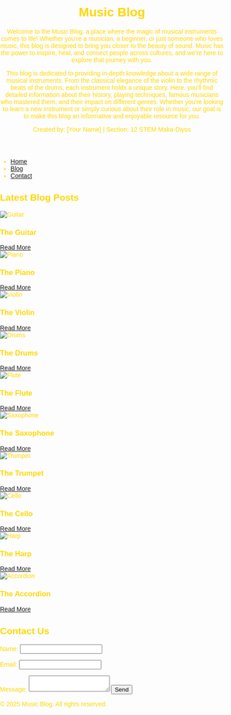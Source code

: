 <!DOCTYPE html>
<html lang="en">
<head>
    <meta charset="UTF-8">
    <meta name="viewport" content="width=device-width, initial-scale=1.0">
    <title>Music Blog | Explore Musical Instruments</title>
    <style>
        body {
            background: url('images/images (6).jpeg'); 
            background-size: cover; 
            background-position: center; 
            background-attachment: fixed; 
            background-repeat: no-repeat; 
            color: #FFD700; 
            font-family: Arial, sans-serif;
            margin: 0;
            padding: 0;
        }

   header {
            text-align: center;
            padding: 20px;
            background-color: black;
            color: #FFD700; 
        }

   nav {
            background-color: black;
            padding: 10px;
            text-align: center;
        }

   nav ul {
            list-style: none;
            padding: 0;
        }

   nav ul li {
            display: inline;
            margin: 0 15px;
        }

   nav ul li a {
            color: #FFD700; 
            text-decoration: none;
            font-weight: bold;
        }

   nav ul li a:hover {
            color: white;
        }

   section {
            padding: 20px;
            text-align: center;
        }

   .blog-post {
            background: #FFD700; 
            padding: 15px;
            margin: 15px;
            border-radius: 5px;
            box-shadow: 0 0 10px rgba(255, 215, 0, 0.5);
            text-align: left;
            max-width: 600px;
            margin: auto;
            color: black; 
        }

   .blog-post img {
            width: 100%;
            max-width: 500px;
            border-radius: 5px;
            display: block;
            margin: auto;
        }

   .blog-post h3 {
            color: black;
            text-align: center;
        }

   .blog-post a {
            display: inline-block;
            margin-top: 10px;
            padding: 8px 15px;
            background-color: black;
            color: #FFD700;
            text-decoration: none;
            border-radius: 5px;
        }

   .blog-post a:hover {
            background-color: white;
            color: black;
        }

   footer {
            text-align: center;
            padding: 15px;
            background-color: black;
            color: #FFD700; 
            margin-top: 20px;
        }

   form {
            background: black; 
            padding: 20px;
            border-radius: 5px;
            color: #FFD700; 
            max-width: 400px;
            margin: auto;
            border: 2px solid #FFD700; 
        }

   label {
            display: block;
            margin: 10px 0 5px;
        }

   input, textarea {
            width: 100%;
            padding: 8px;
            margin: 5px 0 15px;
            border-radius: 5px;
            border: 1px solid #FFD700;
            background: black;
            color: #FFD700;
        }

   button {
            background-color: black;
            color: #FFD700;
            border: 2px solid #FFD700;
            padding: 10px;
            border-radius: 5px;
            cursor: pointer;
            width: 100%;
        }

   button:hover {
            background-color: #FFD700;
            color: black;
        }
    </style>
</head>
<body>

<header>
    <h1>Music Blog</h1>
    
   <p>Welcome to the Music Blog, a place where the magic of musical instruments comes to life! Whether you're a musician, a beginner, or just someone who loves music, this blog is designed to bring you closer to the beauty of sound. Music has the power to inspire, heal, and connect people across cultures, and we're here to explore that journey with you.</p>

   <p>This blog is dedicated to providing in-depth knowledge about a wide range of musical instruments. From the classical elegance of the violin to the rhythmic beats of the drums, each instrument holds a unique story. Here, you'll find detailed information about their history, playing techniques, famous musicians who mastered them, and their impact on different genres. Whether you're looking to learn a new instrument or simply curious about their role in music, our goal is to make this blog an informative and enjoyable resource for you.</p>

   <p>Created by: [Your Name] | Section: 12 STEM Maka-Diyos</p>
</header>

<nav>
    <ul>
        <li><a href="#">Home</a></li>
        <li><a href="#blog">Blog</a></li>
        <li><a href="#contact">Contact</a></li>
    </ul>
</nav>

<section id="blog">
    <h2>Latest Blog Posts</h2>

   <div class="blog-post">
        <img src="images/images (8).jpeg" alt="Guitar">
        <h3>The Guitar</h3>
        <a href="posts/guitar.html">Read More</a>
    </div>

   <div class="blog-post">
        <img src="images/images (9).jpeg" alt="Piano">
        <h3>The Piano</h3>
        <a href="posts/piano.html">Read More</a>
    </div>

   <div class="blog-post">
        <img src="images/download.jpeg" alt="Violin">
        <h3>The Violin</h3>
        <a href="posts/violin.html">Read More</a>
    </div>

   <div class="blog-post">
        <img src="images/images (10).jpeg" alt="Drums">
        <h3>The Drums</h3>
        <a href="posts/drums.html">Read More</a>
    </div>

   <div class="blog-post">
        <img src="images/images (11).jpeg" alt="Flute">
        <h3>The Flute</h3>
        <a href="posts/flute.html">Read More</a>
    </div>

   <div class="blog-post">
        <img src="images/images (13).jpeg" alt="Saxophone">
        <h3>The Saxophone</h3>
        <a href="posts/saxophone.html">Read More</a>
    </div>

   <div class="blog-post">
        <img src="images/download (5).jpeg" alt="Trumpet">
        <h3>The Trumpet</h3>
        <a href="posts/trumpet.html">Read More</a>
    </div>

   <div class="blog-post">
        <img src="images/download (6).jpeg" alt="Cello">
        <h3>The Cello</h3>
        <a href="posts/cello.html">Read More</a>
    </div>

  <div class="blog-post">
        <img src="images/download (7).jpeg" alt="Harp">
        <h3>The Harp</h3>
        <a href="posts/harp.html">Read More</a>
    </div>

 <div class="blog-post">
        <img src="images/download (8).jpeg" alt="Accordion">
        <h3>The Accordion</h3>
        <a href="posts/accordion.html">Read More</a>
    </div>
</section>

<section id="contact">
    <h2>Contact Us</h2>
    <form id="contactForm">
        <label for="name">Name:</label>
        <input type="text" id="name" required>

   <label for="email">Email:</label>
        <input type="email" id="email" required>

   <label for="message">Message:</label>
        <textarea id="message" required></textarea>
  <button type="submit">Send</button>
    </form>
    <p id="formMessage" style="text-align: center; margin-top: 10px;"></p>
</section>

<footer>
    <p>&copy; 2025 Music Blog. All rights reserved.</p>
</footer>

<script>
    document.getElementById("contactForm").addEventListener("submit", function(event) {
        event.preventDefault();
        document.getElementById("formMessage").textContent = "Thank you for your message!";
        document.getElementById("contactForm").reset();
    });
</script>

</body>
</html>
